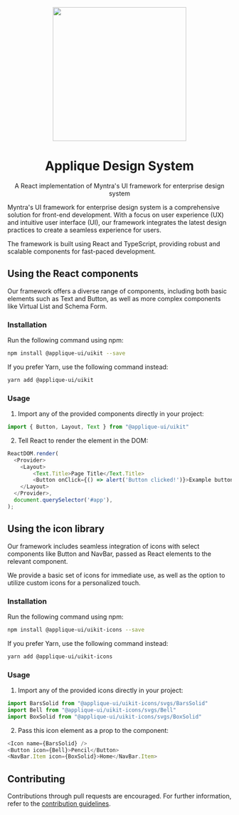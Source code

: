 <p align="center">
  <img width="300px" src="https://myntrascmuistatic.myntassets.com/partner-assets/applique/images/homepage/myntraStichLogo.png">
</p>

<h1 align="center">Applique Design System</h1>

<p align="center">A React implementation of Myntra's UI framework for enterprise design system</p>

Myntra's UI framework for enterprise design system is a comprehensive solution for front-end development. With a focus on user experience (UX) and intuitive user interface (UI), our framework integrates the latest design practices to create a seamless experience for users. 

The framework is built using React and TypeScript, providing robust and scalable components for fast-paced development. 

## Using the React components

Our framework offers a diverse range of components, including both basic elements such as Text and Button, as well as more complex components like Virtual List and Schema Form.

### Installation
Run the following command using npm:

```bash
npm install @applique-ui/uikit --save
```
If you prefer Yarn, use the following command instead:

```bash
yarn add @applique-ui/uikit
```

### Usage
1. Import any of the provided components directly in your project:

```js
import { Button, Layout, Text } from "@applique-ui/uikit"
```

2. Tell React to render the element in the DOM:

```js
ReactDOM.render(
  <Provider>
    <Layout>
        <Text.Title>Page Title</Text.Title>
        <Button onClick={() => alert('Button clicked!')}>Example button</Button>
    </Layout>
  </Provider>,
  document.querySelector('#app'),
);
```

## Using the icon library

Our framework includes seamless integration of icons with select components like Button and NavBar, passed as React elements to the relevant component. 

We provide a basic set of icons for immediate use, as well as the option to utilize custom icons for a personalized touch.

### Installation
Run the following command using npm:

```bash
npm install @applique-ui/uikit-icons --save
```
If you prefer Yarn, use the following command instead:

```bash
yarn add @applique-ui/uikit-icons
```

### Usage
1. Import any of the provided icons directly in your project:

```js
import BarsSolid from "@applique-ui/uikit-icons/svgs/BarsSolid"
import Bell from "@applique-ui/uikit-icons/svgs/Bell"
import BoxSolid from "@applique-ui/uikit-icons/svgs/BoxSolid"
```

2. Pass this icon element as a prop to the component:
```js
<Icon name={BarsSolid} />
<Button icon={Bell}>Pencil</Button>
<NavBar.Item icon={BoxSolid}>Home</NavBar.Item>
```

## Contributing
Contributions through pull requests are encouraged. For further information, refer to the [contribution guidelines](https://applique.myntra.com/for-developers/how-to-contribute).
